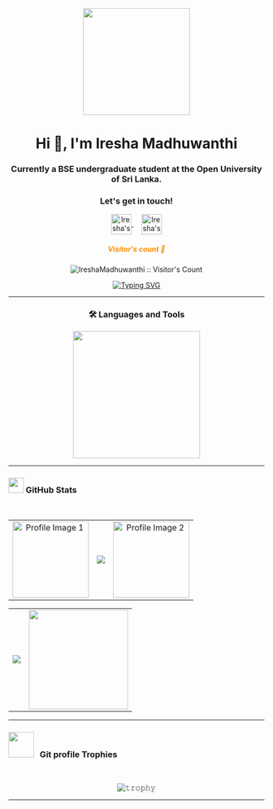 <p align="center"><img  src="https://user-images.githubusercontent.com/90236635/232446433-d5540fa2-fe28-4bb8-b929-cdb51fe61336.gif" alt="" height="210"  ></p>
<h1 align="center">Hi 👋, I'm Iresha Madhuwanthi</h1>
<h3 align="center"> Currently a BSE undergraduate student at the Open University of Sri Lanka.</h3>


<!-------------------------------------------------------------------------- contact --------------------------------------------------------------------------------------------->   
<div align="center">
    <div align="center">
        <h3><b>Let's get in touch! </b></h3>
    </div>
    <a href="https://www.linkedin.com/in/iresha-madhuwanthi-760512215" target="_blank">
        <img align="center" alt="Iresha's LinkedIn" width="40px" src="https://img.icons8.com/nolan/96/linkedin.png" />
    </a>
    &nbsp;   &nbsp;<!-- Added space between the icons -->
    <a href="mailto:iresha.m.rathnasiri@gmail.com">
    <img align="center" alt="Iresha's Email" width="40px" src="https://img.icons8.com/nolan/96/email.png" />
    </a>
    <br>
   
   <h5 align="center" style="color: #FF8C00;">Visitor's count 👀</h5>
   <p align="center"><img src="https://profile-counter.glitch.me/IreshaMadhuwanthi/count.svg" alt="IreshaMadhuwanthi :: Visitor's Count" /></p>
   
[![Typing SVG](https://readme-typing-svg.herokuapp.com/?lines=Thanks+For+Visiting.!&center=true&color=FF8C00&size=16&weight=1500)](https://github.com/tanyagupta0201)
</div>

---

<!-- Languages and Tools Section start-->       
<h3 align="center">🛠️ Languages and Tools</h3> 
<p align="center">
<img width="250px" src="https://skillicons.dev/icons?i=html,css,js,mongodb,express,react,nodejs,java,python,figma,mysql,postman,git,github&perline=7" />
</p>

---


<!--Github Status section start-->
<h3 align="left"> <img src="https://media.giphy.com/media/iY8CRBdQXODJSCERIr/giphy.gif" width="30px">&nbsp;GitHub Stats </h3>
<div align="center">
<br>

<table align="center">
    <tr>
<!-- Left Image -->
    <td align="center" valign="top">
          <img height="150" width="150" src="https://drive.google.com/uc?export=view&id=15DPCmEH_kPSxMDmHqgkFrw4TmmBUp5st" alt="Profile Image 1">
    </td>
    
<!-- GitHub Status (Middle Image) -->
   <td align="center">
     

<div align="center">
  <img src="https://github-readme-streak-stats.herokuapp.com/?user=IreshaMadhuwanthi&theme=dark&hide_border=true&ring=FF8C00&fire=FF8C00&currStreakLabel=FF8C00&background=0d1117" />
</div>
  
</td>
    
<!-- Right Image -->
   <td align="center" valign="top">
      <img height="150" width="150" src="https://drive.google.com/uc?export=view&id=1AIHYM3hS0cn9fXFoJTfT5zwek_rcVuNi" alt="Profile Image 2">
    </td>
  </tr>
  </table>


<!--Github Status-->

<div align="center">
    <table>
        <tr>
            <td>
                <a href="https://github.com/IreshaMadhuwanthi">
                    <img align="center" src="https://github-readme-stats.vercel.app/api?username=IreshaMadhuwanthi&show_icons=true&hide_border=true&title_color=ffc857&icon_color=8ac926&text_color=daf7dc&bg_color=151515&count_private=true&include_all_commits=true&cache_seconds=1800"/>
                </a>
            </td>
            <td>
                <!--Most used languages-->
                 <a href="https://github.com/IreshaMadhuwanthi">
                    <img align="center" height="195px" src="https://github-readme-stats.vercel.app/api/top-langs/?username=IreshaMadhuwanthi&text_color=daf7dc&bg_color=151515&title_color=ffc857&langs_count=15&layout=compact&hide_border=true&count_private=true&cache_seconds=1800" />
                </a>
            </td>
       </tr>
    </table>
</div>

---

 <!--Git profile Trophies -->
<h3 align="left"><img src="https://media.giphy.com/media/QaMcXSekUWx7aogAUr/giphy.gif" width="50" /> &nbsp; Git profile Trophies </h3>&nbsp;

![𝚝𝚛𝚘𝚙𝚑𝚢](https://github-profile-trophy.vercel.app/?username=IreshaMadhuwanthi&column=9&margin-w=15&margin-h=15&no-bg=true&no-frame=true&theme=juicyfresh)

---










  






  
